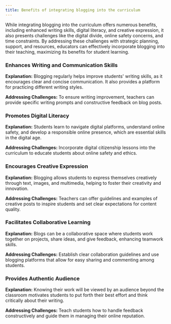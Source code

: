 ```yaml
---
title: Benefits of integrating blogging into the curriculum
---
```


While integrating blogging into the curriculum offers numerous benefits, including enhanced writing skills, digital literacy, and creative expression, it also presents challenges like the digital divide, online safety concerns, and time constraints. By addressing these challenges with strategic planning, support, and resources, educators can effectively incorporate blogging into their teaching, maximizing its benefits for student learning.

### Enhances Writing and Communication Skills

**Explanation:** Blogging regularly helps improve students' writing skills, as it encourages clear and concise communication. It also provides a platform for practicing different writing styles.

**Addressing Challenges:** To ensure writing improvement, teachers can provide specific writing prompts and constructive feedback on blog posts.

### Promotes Digital Literacy

**Explanation:** Students learn to navigate digital platforms, understand online safety, and develop a responsible online presence, which are essential skills in the digital age.

**Addressing Challenges:** Incorporate digital citizenship lessons into the curriculum to educate students about online safety and ethics.

### Encourages Creative Expression

**Explanation:** Blogging allows students to express themselves creatively through text, images, and multimedia, helping to foster their creativity and innovation.

**Addressing Challenges:** Teachers can offer guidelines and examples of creative posts to inspire students and set clear expectations for content quality.

### Facilitates Collaborative Learning

**Explanation:** Blogs can be a collaborative space where students work together on projects, share ideas, and give feedback, enhancing teamwork skills.

**Addressing Challenges:** Establish clear collaboration guidelines and use blogging platforms that allow for easy sharing and commenting among students.

### Provides Authentic Audience

**Explanation:** Knowing their work will be viewed by an audience beyond the classroom motivates students to put forth their best effort and think critically about their writing.

**Addressing Challenges:** Teach students how to handle feedback constructively and guide them in managing their online reputation.

